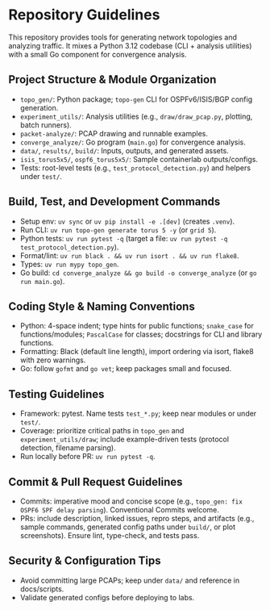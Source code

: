 # Repository Guidelines

This repository provides tools for generating network topologies and analyzing traffic. It mixes a Python 3.12 codebase (CLI + analysis utilities) with a small Go component for convergence analysis.

## Project Structure & Module Organization
- `topo_gen/`: Python package; `topo-gen` CLI for OSPFv6/ISIS/BGP config generation.
- `experiment_utils/`: Analysis utilities (e.g., `draw/draw_pcap.py`, plotting, batch runners).
- `packet-analyze/`: PCAP drawing and runnable examples.
- `converge_analyze/`: Go program (`main.go`) for convergence analysis.
- `data/`, `results/`, `build/`: Inputs, outputs, and generated assets.
- `isis_torus5x5/`, `ospf6_torus5x5/`: Sample containerlab outputs/configs.
- Tests: root-level tests (e.g., `test_protocol_detection.py`) and helpers under `test/`.

## Build, Test, and Development Commands
- Setup env: `uv sync` or `uv pip install -e .[dev]` (creates `.venv`).
- Run CLI: `uv run topo-gen generate torus 5 -y` (or `grid 5`).
- Python tests: `uv run pytest -q` (target a file: `uv run pytest -q test_protocol_detection.py`).
- Format/lint: `uv run black . && uv run isort . && uv run flake8`.
- Types: `uv run mypy topo_gen`.
- Go build: `cd converge_analyze && go build -o converge_analyze` (or `go run main.go`).

## Coding Style & Naming Conventions
- Python: 4-space indent; type hints for public functions; `snake_case` for functions/modules; `PascalCase` for classes; docstrings for CLI and library functions.
- Formatting: Black (default line length), import ordering via isort, flake8 with zero warnings.
- Go: follow `gofmt` and `go vet`; keep packages small and focused.

## Testing Guidelines
- Framework: pytest. Name tests `test_*.py`; keep near modules or under `test/`.
- Coverage: prioritize critical paths in `topo_gen` and `experiment_utils/draw`; include example-driven tests (protocol detection, filename parsing).
- Run locally before PR: `uv run pytest -q`.

## Commit & Pull Request Guidelines
- Commits: imperative mood and concise scope (e.g., `topo_gen: fix OSPF6 SPF delay parsing`). Conventional Commits welcome.
- PRs: include description, linked issues, repro steps, and artifacts (e.g., sample commands, generated config paths under `build/`, or plot screenshots). Ensure lint, type-check, and tests pass.

## Security & Configuration Tips
- Avoid committing large PCAPs; keep under `data/` and reference in docs/scripts.
- Validate generated configs before deploying to labs.

